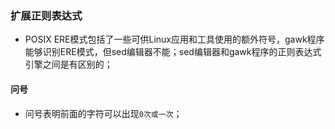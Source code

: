 ### 扩展正则表达式
+ POSIX ERE模式包括了一些可供Linux应用和工具使用的额外符号，gawk程序能够识别ERE模式，但sed编辑器不能；sed编辑器和gawk程序的正则表达式引擎之间是有区别的；
#### 问号
+ 问号表明前面的字符可以出现`0次或一次`；

